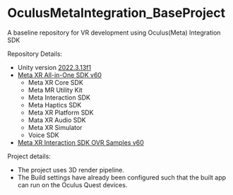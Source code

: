 # OculusMetaIntegration_BaseProject
A baseline repository for VR development using Oculus(Meta) Integration SDK

Repository Details:
- Unity version [2022.3.13f1](https://unity.com/releases/editor/qa/lts-releases)
- [Meta XR All-in-One SDK v60](https://assetstore.unity.com/packages/tools/integration/meta-xr-all-in-one-sdk-269657)
    - Meta XR Core SDK
    - Meta MR Utility Kit
    - Meta Interaction SDK
    - Meta Haptics SDK
    - Meta XR Platform SDK
    - Mata XR Audio SDK
    - Meta XR Simulator
    - Voice SDK
- [Meta XR Interaction SDK OVR Samples v60](https://assetstore.unity.com/packages/tools/integration/meta-xr-interaction-sdk-ovr-samples-268521)

Project details:
- The project uses 3D render pipeline.
- The Build settings have already been configured such that the built app can run on the Oculus Quest devices.
